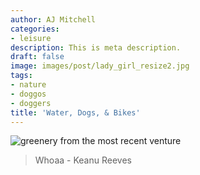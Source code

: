 ```yaml
---
author: AJ Mitchell
categories:
- leisure
description: This is meta description.
draft: false
image: images/post/lady_girl_resize2.jpg
tags:
- nature
- doggos
- doggers
title: 'Water, Dogs, & Bikes'
---
```


![ greenery from the most recent venture](/images/post/20210508_111200.jpg)



> Whoaa - Keanu Reeves


